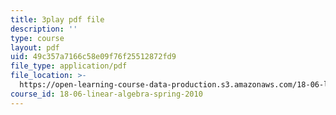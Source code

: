 ```yaml
---
title: 3play pdf file
description: ''
type: course
layout: pdf
uid: 49c357a7166c58e09f76f25512872fd9
file_type: application/pdf
file_location: >-
  https://open-learning-course-data-production.s3.amazonaws.com/18-06-linear-algebra-spring-2010/49c357a7166c58e09f76f25512872fd9_QVKj3LADCnA.pdf
course_id: 18-06-linear-algebra-spring-2010
---
```

